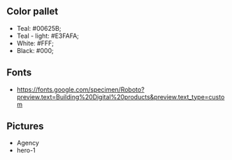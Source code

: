 ## Color pallet
- Teal: #00625B;
- Teal - light: #E3FAFA;
- White: #FFF;
- Black: #000;

## Fonts
- https://fonts.google.com/specimen/Roboto?preview.text=Building%20Digital%20products&preview.text_type=custom


## Pictures
- Agency
- hero-1
